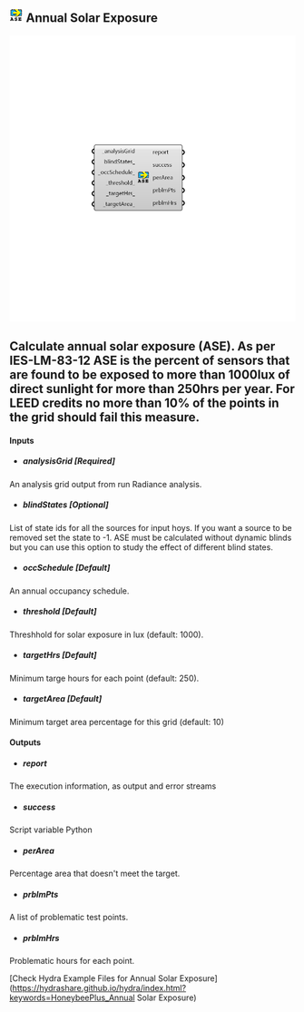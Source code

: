 ## ![](../../images/icons/Annual_Solar_Exposure.png) Annual Solar Exposure

![](../../images/components/Annual_Solar_Exposure.png)

Calculate annual solar exposure (ASE).
 As per IES-LM-83-12 ASE is the percent of sensors that are
 found to be exposed to more than 1000lux of direct sunlight for
 more than 250hrs per year. For LEED credits no more than 10% of
 the points in the grid should fail this measure.
 -

#### Inputs
* ##### analysisGrid [Required]
An analysis grid output from run Radiance analysis.
* ##### blindStates [Optional]
List of state ids for all the sources for input hoys.
 If you want a source to be removed set the state to -1. ASE must
 be calculated without dynamic blinds but you can use this option
 to study the effect of different blind states.
* ##### occSchedule [Default]
An annual occupancy schedule.
* ##### threshold [Default]
Threshhold for solar exposure in lux (default: 1000).
* ##### targetHrs [Default]
Minimum targe hours for each point (default: 250).
* ##### targetArea [Default]
Minimum target area percentage for this grid (default: 10)

#### Outputs
* ##### report
The execution information, as output and error streams
* ##### success
Script variable Python
* ##### perArea
Percentage area that doesn't meet the target.
* ##### prblmPts
A list of problematic test points.
* ##### prblmHrs
Problematic hours for each point.


[Check Hydra Example Files for Annual Solar Exposure](https://hydrashare.github.io/hydra/index.html?keywords=HoneybeePlus_Annual Solar Exposure)